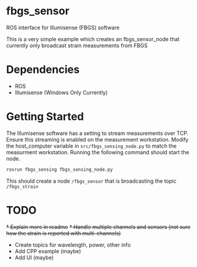 # fbgs_sensor
ROS interface for Illumisense (FBGS) software

This is a very simple example which creates an fbgs_sensor_node that currently only broadcast strain measurements from FBGS

# Dependencies
* ROS 
* Illumisense (Windows Only Currently)

# Getting Started
The Illumisense software has a setting to stream measurements over TCP. Ensure this streaming is enabled on the measurement workstation. Modify the host_computer variable in `src/fbgs_sensing_node.py` to match the measurment workstation. Running the following command should start the node. 

```bash
rosrun fbgs_sensing fbgs_sensing_node.py
```

This should create a node `/fbgs_sensor` that is broadcasting the topic `/fbgs_strain`

# TODO
~~* Explain more in readme~~
~~* Handle multiple channels and sensors (not sure how the strain is reported with multi-channels)~~
* Create topics for wavelength, power, other info
* Add CPP example (maybe)
* Add UI (maybe)

